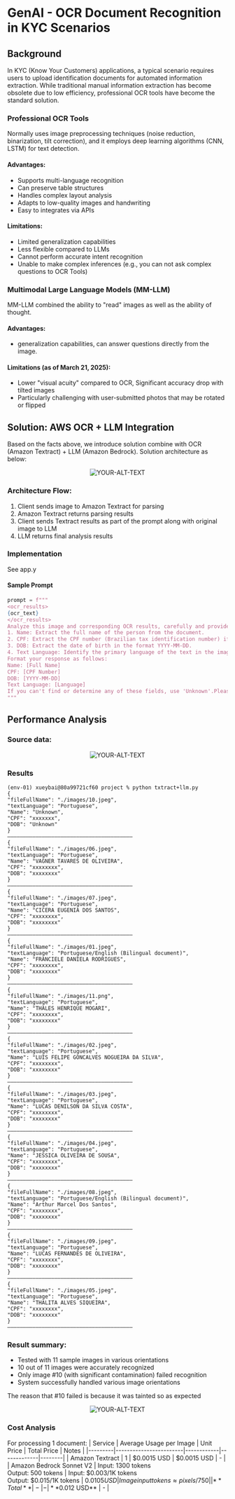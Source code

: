 # GenAI - OCR Document Recognition in KYC Scenarios

## Background

In KYC (Know Your Customers) applications, a typical scenario requires users to upload identification documents for automated information extraction. While traditional manual information extraction has become obsolete due to low efficiency, professional OCR tools have become the standard solution.

### Professional OCR Tools

Normally uses image preprocessing techniques (noise reduction, binarization, tilt correction), and it employs deep learning algorithms (CNN, LSTM) for text detection.

#### Advantages:
- Supports multi-language recognition
- Can preserve table structures
- Handles complex layout analysis
- Adapts to low-quality images and handwriting
- Easy to integrates via APIs

#### Limitations:
- Limited generalization capabilities
- Less flexible compared to LLMs
- Cannot perform accurate intent recognition
- Unable to make complex inferences (e.g., you can not ask complex questions to OCR Tools)

### Multimodal Large Language Models (MM-LLM)

MM-LLM combined the ability to "read" images as well as the ability of thought. 
#### Advantages:
- generalization capabilities, can answer questions directly from the image.

#### Limitations (as of March 21, 2025):
- Lower "visual acuity" compared to OCR, Significant accuracy drop with tilted images
- Particularly challenging with user-submitted photos that may be rotated or flipped

## Solution: AWS OCR + LLM Integration

Based on the facts above, we introduce solution combine with OCR (Amazon Textract) + LLM (Amazon Bedrock). Solution architecture as below:
<p align="center">
 <img alt="YOUR-ALT-TEXT" src="images/textract+llm.png">
</p> 

### Architecture Flow:
1. Client sends image to Amazon Textract for parsing
2. Amazon Textract returns parsing results
3. Client sends Textract results as part of the prompt along with original image to LLM
4. LLM returns final analysis results

### Implementation

See app.y

#### Sample Prompt
```python
prompt = f"""
<ocr_results>
{ocr_text}
</ocr_results>
Analyze this image and corresponding OCR results, carefully and provide the following information:
1. Name: Extract the full name of the person from the document.
2. CPF: Extract the CPF number (Brazilian tax identification number) if present.
3. DOB: Extract the date of birth in the format YYYY-MM-DD.
4. Text Language: Identify the primary language of the text in the image.
Format your response as follows:
Name: [Full Name]
CPF: [CPF Number]
DOB: [YYYY-MM-DD]
Text Language: [Language]
If you can't find or determine any of these fields, use 'Unknown'.Please note the picture can be tilted.
"""
```

## Performance Analysis

### Source data:
<p align="center">
 <img alt="YOUR-ALT-TEXT" src="images/source.png">
</p> 


### Results

```
(env-01) xueybai@80a99721cf60 project % python txtract+llm.py
{
"fileFullName": "./images/10.jpeg",
"textLanguage": "Portuguese",
"Name": "Unknown",
"CPF": "xxxxxxx",
"DOB": "Unknown"
}
————————————————————————————————————————
{
"fileFullName": "./images/06.jpeg",
"textLanguage": "Portuguese",
"Name": "VAGNER TAVARES DE OLIVEIRA",
"CPF": "xxxxxxxx",
"DOB": "xxxxxxxx"
}
————————————————————————————————————————
{
"fileFullName": "./images/07.jpeg",
"textLanguage": "Portuguese",
"Name": "CICERA EUGENIA DOS SANTOS",
"CPF": "xxxxxxxx",
"DOB": "xxxxxxxx"
}
————————————————————————————————————————
{
"fileFullName": "./images/01.jpeg",
"textLanguage": "Portuguese/English (Bilingual document)",
"Name": "FRANCIELE DANIELA RODRIGUES",
"CPF": "xxxxxxxx",
"DOB": "xxxxxxxx"
}
————————————————————————————————————————
{
"fileFullName": "./images/11.png",
"textLanguage": "Portuguese",
"Name": "THALES HENRIQUE MOGARI",
"CPF": "xxxxxxxx",
"DOB": "xxxxxxxx"
}
————————————————————————————————————————
{
"fileFullName": "./images/02.jpeg",
"textLanguage": "Portuguese",
"Name": "LUIS FELIPE GONCALVES NOGUEIRA DA SILVA",
"CPF": "xxxxxxxx",
"DOB": "xxxxxxxx"
}
————————————————————————————————————————
{
"fileFullName": "./images/03.jpeg",
"textLanguage": "Portuguese",
"Name": "LUCAS DENILSON DA SILVA COSTA",
"CPF": "xxxxxxxx",
"DOB": "xxxxxxxx"
}
————————————————————————————————————————
{
"fileFullName": "./images/04.jpeg",
"textLanguage": "Portuguese",
"Name": "JESSICA OLIVEIRA DE SOUSA",
"CPF": "xxxxxxxx",
"DOB": "xxxxxxxx"
}
————————————————————————————————————————
{
"fileFullName": "./images/08.jpeg",
"textLanguage": "Portuguese/English (Bilingual document)",
"Name": "Arthur Marcel Dos Santos",
"CPF": "xxxxxxxx",
"DOB": "xxxxxxxx"
}
————————————————————————————————————————
{
"fileFullName": "./images/09.jpeg",
"textLanguage": "Portuguese",
"Name": "LUCAS FERNANDES DE OLIVEIRA",
"CPF": "xxxxxxxx",
"DOB": "xxxxxxxx"
}
————————————————————————————————————————
{
"fileFullName": "./images/05.jpeg",
"textLanguage": "Portuguese",
"Name": "THALITA ALVES SIQUEIRA",
"CPF": "xxxxxxxx",
"DOB": "xxxxxxxx"
}
————————————————————————————————————————
```

### Result summary:
- Tested with 11 sample images in various orientations
- 10 out of 11 images were accurately recognized
- Only image #10 (with significant contamination) failed recognition
- System successfully handled various image orientations

The reason that #10 failed is because it was tainted so as expected

<p align="center">
 <img alt="YOUR-ALT-TEXT" src="images/tainted.png">
</p> 


### Cost Analysis


For processing 1 document:
| Service | Average Usage per Image | Unit Price | Total Price | Notes |
|---------|------------------------|------------|-------------|--------|
| Amazon Textract | 1 | $0.0015 USD | $0.0015 USD | - |
| Amazon Bedrock Sonnet V2 | Input: 1300 tokens<br>Output: 500 tokens | Input: $0.003/1K tokens<br>Output: $0.015/1K tokens | $0.0105 USD | Image input tokens ≈ pixels/750 |
| **Total** | - | - | **$0.012 USD** | - |

